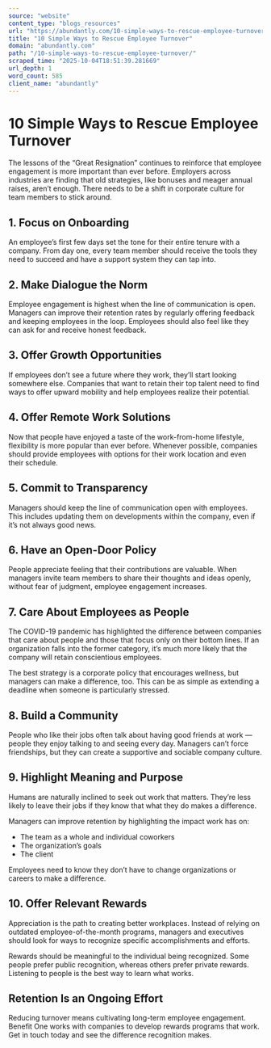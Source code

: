 ```yaml
---
source: "website"
content_type: "blogs_resources"
url: "https://abundantly.com/10-simple-ways-to-rescue-employee-turnover/"
title: "10 Simple Ways to Rescue Employee Turnover"
domain: "abundantly.com"
path: "/10-simple-ways-to-rescue-employee-turnover/"
scraped_time: "2025-10-04T18:51:39.281669"
url_depth: 1
word_count: 585
client_name: "abundantly"
---
```


# 10 Simple Ways to Rescue Employee Turnover

The lessons of the “Great Resignation” continues to reinforce that employee engagement is more important than ever before. Employers across industries are finding that old strategies, like bonuses and meager annual raises, aren’t enough. There needs to be a shift in corporate culture for team members to stick around.

## 1. Focus on Onboarding

An employee’s first few days set the tone for their entire tenure with a company. From day one, every team member should receive the tools they need to succeed and have a support system they can tap into.

## 2. Make Dialogue the Norm

Employee engagement is highest when the line of communication is open. Managers can improve their retention rates by regularly offering feedback and keeping employees in the loop. Employees should also feel like they can ask for and receive honest feedback.

## 3. Offer Growth Opportunities

If employees don’t see a future where they work, they’ll start looking somewhere else. Companies that want to retain their top talent need to find ways to offer upward mobility and help employees realize their potential.

## 4. Offer Remote Work Solutions

Now that people have enjoyed a taste of the work-from-home lifestyle, flexibility is more popular than ever before. Whenever possible, companies should provide employees with options for their work location and even their schedule.

## 5. Commit to Transparency

Managers should keep the line of communication open with employees. This includes updating them on developments within the company, even if it’s not always good news.

## 6. Have an Open-Door Policy

People appreciate feeling that their contributions are valuable. When managers invite team members to share their thoughts and ideas openly, without fear of judgment, employee engagement increases.

## 7. Care About Employees as People

The COVID-19 pandemic has highlighted the difference between companies that care about people and those that focus only on their bottom lines. If an organization falls into the former category, it’s much more likely that the company will retain conscientious employees.

The best strategy is a corporate policy that encourages wellness, but managers can make a difference, too. This can be as simple as extending a deadline when someone is particularly stressed.

## 8. Build a Community

People who like their jobs often talk about having good friends at work — people they enjoy talking to and seeing every day. Managers can’t force friendships, but they can create a supportive and sociable company culture.

## 9. Highlight Meaning and Purpose

Humans are naturally inclined to seek out work that matters. They’re less likely to leave their jobs if they know that what they do makes a difference.

Managers can improve retention by highlighting the impact work has on:

* The team as a whole and individual coworkers
* The organization’s goals
* The client

Employees need to know they don’t have to change organizations or careers to make a difference.

## 10. Offer Relevant Rewards

Appreciation is the path to creating better workplaces. Instead of relying on outdated employee-of-the-month programs, managers and executives should look for ways to recognize specific accomplishments and efforts.

Rewards should be meaningful to the individual being recognized. Some people prefer public recognition, whereas others prefer private rewards. Listening to people is the best way to learn what works.

## Retention Is an Ongoing Effort

Reducing turnover means cultivating long-term employee engagement. Benefit One works with companies to develop rewards programs that work. Get in touch today and see the difference recognition makes.